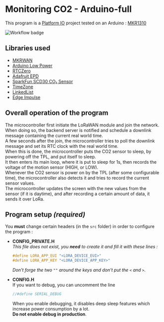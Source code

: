 # Monitoring CO2 - Arduino-full

This program is a [Platform IO](https://platformio.org/) project tested on an Arduino : [MKR1310](https://docs.arduino.cc/hardware/mkr-wan-1310)


![Workflow badge](https://github.com/Monitoring-CO2/Arduino-full/actions/workflows/PlatformIO.yml/badge.svg?branch=main)

## Libraries used

- [MKRWAN](https://github.com/arduino-libraries/MKRWAN)
- [Arduino Low Power](https://github.com/arduino-libraries/ArduinoLowPower)
- [RTCZero](https://github.com/arduino-libraries/RTCZero)
- [Adafruit EPD](https://github.com/adafruit/Adafruit_EPD)
- [SparkFun SCD30 CO₂ Sensor](https://github.com/sparkfun/SparkFun_SCD30_Arduino_Library)
- [TimeZone](https://github.com/jchristensen/Timezone)
- [LinkedList](https://github.com/ivanseidel/LinkedList)
- [Edge Impulse](https://www.edgeimpulse.com)

## Overall operation of the program

The microcontroller first initiate the LoRaWAN module and join the network.  
When doing so, the backend server is notified and schedule a downlink message containing the current real world time.  
A few seconds after the join, the microcontroller tries to poll the downlink message and set its RTC clock with the real world time.  
When this is done, the microcontroller puts the CO2 sensor to sleep, by powering off the TPL, and put itself to sleep.  
It then enters its main loop, where it is put to sleep for 1s, then records the voltage of the motion sensor (HIGH, or LOW).  
Whenever the CO2 sensor is power on by the TPL (after some configurable time), the microcontroller also detects it and tries to record the current sensor values.  
The microcontroller updates the screen with the new values from the sensor (if it is daytime), and after recording a certain amount of data, it sends it over LoRa.  

## Program setup *(required)*

You **must** change certain headers (in the `src` folder) in order to configure the program :
 
- **CONFIG_PRIVATE.H**  
  *This file does not exist, you **need** to create it and fill it with these lines :*
  ```c++
  #define LORA_APP_EUI "<LORA_DEVICE_EUI>"
  #define LORA_APP_KEY "<LORA_DEVICE_APP_KEY>"
  ```
  *Don't forge the two `""` around the keys and don't put the `<` and `>`.*


- **CONFIG.H**  
  If you want to debug, you can uncomment the line
  ```c++
  //#define SERIAL_DEBUG
  ```
  When you enable debugging, it disables deep sleep features which increase power consumption by a lot.  
  **Do not enable debug in production**.
